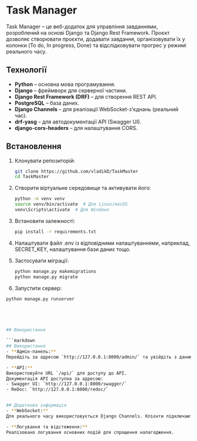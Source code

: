 # Task Manager

Task Manager – це веб-додаток для управління завданнями, розроблений на основі Django та Django Rest Framework. Проєкт дозволяє створювати проєкти, додавати завдання, організовувати їх у колонки (To do, In progress, Done) та відслідковувати прогрес у режимі реального часу.

## Технології
- **Python** – основна мова програмування.
- **Django** – фреймворк для серверної частини.
- **Django Rest Framework (DRF)** – для створення REST API.
- **PostgreSQL** – база даних.
- **Django Channels** – для реалізації WebSocket-з'єднань (реальний час).
- **drf-yasg** – для автодокументації API (Swagger UI).
- **django-cors-headers** – для налаштування CORS.

## Встановлення

1. Клонувати репозиторій:
   ```bash
   git clone https://github.com/vladikD/TaskMaster
   cd TaskMaster
   
2. Створити віртуальне середовище та активувати його:  
   ```bash
   python -m venv venv
   source venv/bin/activate  # Для Linux/macOS
   venv\Scripts\activate  # Для Windows

3. Встановити залежності:
   ```bash
   pip install -r requirements.txt

4. Налаштувати файл .env із відповідними налаштуваннями, наприклад, SECRET_KEY, налаштування бази даних тощо.

5. Застосувати міграції:
   ```bash
   python manage.py makemigrations
   python manage.py migrate
   
6.  Запустити сервер:
   ```bash
   python manage.py runserver

   



## Використання

```markdown
## Використання
- **Адмін-панель:**  
  Перейдіть за адресою `http://127.0.0.1:8000/admin/` та увійдіть з даними суперкористувача.
  
- **API:**  
  Використовуйте URL `/api/` для доступу до API.  
  Документація API доступна за адресою:
  - Swagger UI: `http://127.0.0.1:8000/swagger/`
  - ReDoc: `http://127.0.0.1:8000/redoc/`


## Додаткова інформація
- **WebSocket:**  
  Для реального часу використовується Django Channels. Клієнти підключаються за URL типу `ws://127.0.0.1:8000/ws/projects/<project_id>/`.

- **Логування та відстеження:**  
  Реалізовано логування основних подій для спрощення налагодження.





